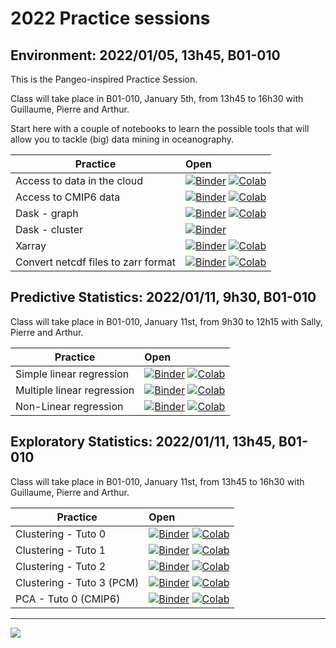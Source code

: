 # 2022 Practice sessions

## Environment: 2022/01/05, 13h45, B01-010

This is the Pangeo-inspired Practice Session. 

Class will take place in B01-010, January 5th, from 13h45 to 16h30 with Guillaume, Pierre and Arthur.

Start here with a couple of notebooks to learn the possible tools that will allow you to tackle (big) data mining in oceanography.

| Practice | Open |
|------------|:--------------|
| Access to data in the cloud | [![Binder](https://img.shields.io/static/v1.svg?logo=Jupyter&label=Binder&message=Open+notebook&color=blue)](https://mybinder.org/v2/gh/obidam/ds2-2022/main?labpath=practice%2Fenvironment%2F02-Access_to_data_in_the_cloud.ipynb) [![Colab](https://img.shields.io/static/v1?label=Google&message=Open+with+Colab&color=blue&style=plastic&logo=google-colab)](https://colab.research.google.com/github/obidam/ds2-2022/blob/main/practice/environment/02-Access_to_data_in_the_cloud.ipynb) |
| Access to CMIP6 data | [![Binder](https://img.shields.io/static/v1.svg?logo=Jupyter&label=Binder&message=Open+notebook&color=blue)](https://mybinder.org/v2/gh/obidam/ds2-2022/main?labpath=practice%2Fenvironment%2F06-Access-CMIP6.ipynb) [![Colab](https://img.shields.io/static/v1?label=Google&message=Open+with+Colab&color=blue&style=plastic&logo=google-colab)](https://colab.research.google.com/github/obidam/ds2-2022/blob/main/practice/environment/06-Access-CMIP6.ipynb)  |
| Dask - graph | [![Binder](https://img.shields.io/static/v1.svg?logo=Jupyter&label=Binder&message=Open+notebook&color=blue)](https://mybinder.org/v2/gh/obidam/ds2-2022/main?labpath=practice%2Fenvironment%2F03-Dask_Graph.ipynb) [![Colab](https://img.shields.io/static/v1?label=Google&message=Open+with+Colab&color=blue&style=plastic&logo=google-colab)](https://colab.research.google.com/github/obidam/ds2-2022/blob/main/practice/environment/03-Dask_Graph.ipynb)  |
| Dask - cluster | [![Binder](https://img.shields.io/static/v1.svg?logo=Jupyter&label=Binder&message=Open+notebook&color=blue)](https://mybinder.org/v2/gh/obidam/ds2-2022/main?labpath=practice%2Fenvironment%2F01-Launch_Dask_Cluster.ipynb) |
| Xarray | [![Binder](https://img.shields.io/static/v1.svg?logo=Jupyter&label=Binder&message=Open+notebook&color=blue)](https://mybinder.org/v2/gh/obidam/ds2-2022/main?labpath=practice%2Fenvironment%2F04-Xarray_Getting_started.ipynb) [![Colab](https://img.shields.io/static/v1?label=Google&message=Open+with+Colab&color=blue&style=plastic&logo=google-colab)](https://colab.research.google.com/github/obidam/ds2-2022/blob/main/practice/environment/04-Xarray_Getting_started.ipynb) |
| Convert netcdf files to zarr format | [![Binder](https://img.shields.io/static/v1.svg?logo=Jupyter&label=Binder&message=Open+notebook&color=blue)](https://mybinder.org/v2/gh/obidam/ds2-2022/main?labpath=practice%2Fenvironment%2F05-Convert_netcdf_to_zarr.ipynb) [![Colab](https://img.shields.io/static/v1?label=Google&message=Open+with+Colab&color=blue&style=plastic&logo=google-colab)](https://colab.research.google.com/github/obidam/ds2-2022/blob/main/practice/environment/05-Convert_netcdf_to_zarr.ipynb) |

## Predictive Statistics: 2022/01/11, 9h30, B01-010

Class will take place in B01-010, January 11st, from 9h30 to 12h15 with Sally, Pierre and Arthur.

| Practice | Open |
|------------|:--------------|
| Simple linear regression | [![Binder](https://img.shields.io/static/v1.svg?logo=Jupyter&label=Binder&message=Open+notebook&color=blue)](https://mybinder.org/v2/gh/obidam/ds2-2022/main?labpath=practice%2Fpredictive_statistics%2F1_Simple_linear_regression.ipynb) [![Colab](https://img.shields.io/static/v1?label=Google&message=Open+with+Colab&color=blue&style=plastic&logo=google-colab)](https://colab.research.google.com/github/obidam/ds2-2022/blob/main/practice/predictive_statistics/1_Simple_linear_regression.ipynb) |
| Multiple linear regression | [![Binder](https://img.shields.io/static/v1.svg?logo=Jupyter&label=Binder&message=Open+notebook&color=blue)](https://mybinder.org/v2/gh/obidam/ds2-2022/main?labpath=practice%2Fpredictive_statistics%2F2_Multiple_linear_regression.ipynb&urlpath=lab) [![Colab](https://img.shields.io/static/v1?label=Google&message=Open+with+Colab&color=blue&style=plastic&logo=google-colab)](https://colab.research.google.com/github/obidam/ds2-2022/blob/main/practice/predictive_statistics/2_Multiple_linear_regression.ipynb) |
| Non-Linear regression | [![Binder](https://img.shields.io/static/v1.svg?logo=Jupyter&label=Binder&message=Open+notebook&color=blue)](https://mybinder.org/v2/gh/obidam/ds2-2022/main?labpath=practice%2Fpredictive_statistics%2F3_Nonlinear_regression_with_Support_Vector_Machines.ipynb&urlpath=lab) [![Colab](https://img.shields.io/static/v1?label=Google&message=Open+with+Colab&color=blue&style=plastic&logo=google-colab)](https://colab.research.google.com/github/obidam/ds2-2022/blob/main/practice/predictive_statistics/3_Nonlinear_regression_with_Support_Vector_Machines.ipynb) |

## Exploratory Statistics: 2022/01/11, 13h45, B01-010

Class will take place in B01-010, January 11st, from 13h45 to 16h30 with Guillaume, Pierre and Arthur.

| Practice | Open |
|------------|:--------------|
| Clustering - Tuto 0 | [![Binder](https://img.shields.io/static/v1.svg?logo=Jupyter&label=Binder&message=Open+notebook&color=blue)](https://mybinder.org/v2/gh/obidam/ds2-2022/main?labpath=practice%2Fexploratory_statistics%2FClustering-Tuto-0.ipynb) [![Colab](https://img.shields.io/static/v1?label=Google&message=Open+with+Colab&color=blue&style=plastic&logo=google-colab)](https://colab.research.google.com/github/obidam/ds2-2022/blob/main/practice/exploratory_statistics/Clustering-Tuto-0.ipynb) |
| Clustering - Tuto 1 | [![Binder](https://img.shields.io/static/v1.svg?logo=Jupyter&label=Binder&message=Open+notebook&color=blue)](https://mybinder.org/v2/gh/obidam/ds2-2022/main?labpath=practice%2Fexploratory_statistics%2FClustering-Tuto-1.ipynb) [![Colab](https://img.shields.io/static/v1?label=Google&message=Open+with+Colab&color=blue&style=plastic&logo=google-colab)](https://colab.research.google.com/github/obidam/ds2-2022/blob/main/practice/exploratory_statistics/Clustering-Tuto-1.ipynb) |
| Clustering - Tuto 2 | [![Binder](https://img.shields.io/static/v1.svg?logo=Jupyter&label=Binder&message=Open+notebook&color=blue)](https://mybinder.org/v2/gh/obidam/ds2-2022/main?labpath=practice%2Fexploratory_statistics%2FClustering-Tuto-2.ipynb) [![Colab](https://img.shields.io/static/v1?label=Google&message=Open+with+Colab&color=blue&style=plastic&logo=google-colab)](https://colab.research.google.com/github/obidam/ds2-2022/blob/main/practice/exploratory_statistics/Clustering-Tuto-2.ipynb) |
| Clustering - Tuto 3 (PCM)| [![Binder](https://img.shields.io/static/v1.svg?logo=Jupyter&label=Binder&message=Open+notebook&color=blue)](https://mybinder.org/v2/gh/obidam/ds2-2022/main?labpath=practice%2Fexploratory_statistics%2FClustering-Tuto-3-PCM.ipynb) [![Colab](https://img.shields.io/static/v1?label=Google&message=Open+with+Colab&color=blue&style=plastic&logo=google-colab)](https://colab.research.google.com/github/obidam/ds2-2022/blob/main/practice/exploratory_statistics/Clustering-Tuto-3-PCM.ipynb) |
| PCA - Tuto 0 (CMIP6) | [![Binder](https://img.shields.io/static/v1.svg?logo=Jupyter&label=Binder&message=Open+notebook&color=blue)](https://mybinder.org/v2/gh/obidam/ds2-2022/main?labpath=practice%2Fexploratory_statistics%2FPCA-Tuto-0.ipynb) [![Colab](https://img.shields.io/static/v1?label=Google&message=Open+with+Colab&color=blue&style=plastic&logo=google-colab)](https://colab.research.google.com/github/obidam/ds2-2022/blob/main/practice/exploratory_statistics/PCA-Tuto-0.ipynb) |

***
<img src="https://github.com/obidam/ds2-2022/raw/main/logo_isblue.jpg">